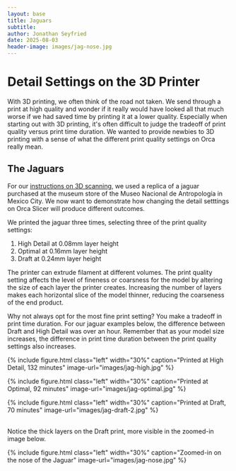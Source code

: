 ```yaml
---
layout: base
title: Jaguars
subtitle:
author: Jonathan Seyfried
date: 2025-08-03
header-image: images/jag-nose.jpg
---
```


# Detail Settings on the 3D Printer
With 3D printing, we often think of the road not taken. We send through a print at high quality and wonder if it really would have looked all that much worse if we had saved time by printing it at a lower quality. Especially when starting out with 3D printing, it's often difficult to judge the tradeoff of print quality versus print time duration. We wanted to provide newbies to 3D printing with a sense of what the different print quality settings on Orca really mean. 

## The Jaguars

For our [instructions on 3D scanning](https://amaranth-unm.github.io/equipment/3d-scanner/), we used a replica of a jaguar purchased at the museum store of the Museo Nacional de Antropología in Mexico City. We now want to demonstrate how changing the detail setttings on Orca Slicer will produce different outcomes.

We printed the jaguar three times, selecting three of the print quality settings: 
1. High Detail at 0.08mm layer height
2. Optimal at 0.16mm layer height
3. Draft at 0.24mm layer height

The printer can extrude filament at different volumes. The print quality setting affects the level of fineness or coarsness for the model by altering the size of each layer the printer creates. Increasing the number of layers makes each horizontal slice of the model thinner, reducing the coarseness of the end product. 

Why not always opt for the most fine print setting? You make a tradeoff in print time duration. For our jaguar examples below, the difference between Draft and High Detail was over an hour. Remember that as your model size increases, the difference in print time duration between the print quality settings also increases.


{% include figure.html
  class="left"
  width="30%"
  caption="Printed at High Detail, 132 minutes"
  image-url="images/jag-high.jpg"
%}

{% include figure.html
  class="left"
  width="30%"
  caption="Printed at Optimal, 92 minutes"
  image-url="images/jag-optimal.jpg"
%}

{% include figure.html
  class="left"
  width="30%"
  caption="Printed at Draft, 70 minutes"
  image-url="images/jag-draft-2.jpg"
%}

<br style="clear: both">
Notice the thick layers on the Draft print, more visible in the zoomed-in image below.

{% include figure.html
  class="left"
  width="30%"
  caption="Zoomed-in on the nose of the Jaguar"
  image-url="images/jag-nose.jpg"
%}
